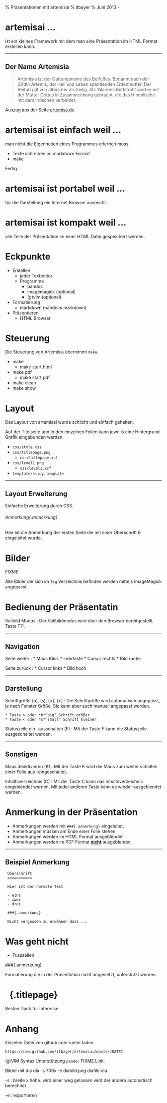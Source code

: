 % Präsentationen mit artemisia
% itbayer
% Juni 2013 - 



artemisai ...
=============

ist ein kleines Framework mit dem man 
eine Präsentation im HTML Format erstellen kann.

-----------------------------------------------------

Der Name Artemisia
------------------

> Artemisia ist der Gattungsname des Beifußes. 
Benannt nach der Göttin Artemis, der Heil und Leben spendenden Erdenmutter. Der Beifuß gilt von alters her als heilig. 
Als 'Mariens Bettstroh' wird er mit der Mutter Gottes in Zusammenhang
gebracht, die das Himmlische mit dem Irdischen verbindet.

Auszug aus der Seite [artemisa.de](http://artemisa.de).


artemisai ist einfach weil ...
=============================

man nicht die Eigenheiten
eines Programmes erlernen muss.

- Texte schreiben im markdown Format
- make

Fertig.



artemisai ist portabel weil ...
==============================

für die Darstellung ein
Internet Browser ausreicht.




artemisai ist kompakt weil ...
==============================

alle Teile der Präsentation im einer HTML
Datei gespeichert werden. 


Eckpunkte
=========

- Erstellen
	- jeder Texteditor
	- Programme
		- pandoc
		- imagemagick (optional)
		- (g)vim (optional)
- Formatierung
	- markdown (pandocs markdown)
- Präsentieren
	- HTML Browser




Steuerung
=========

Die Steuerung von Artemisia übernimmt `make`.

- make 
	- make start.html
- make pdf
	- make start.pdf
- make clean
- make show

Layout
======

Das Layout von artemisai wurde schlicht und einfach gehalten.

Auf der Titelseite und in den einzelnen Folien 
kann jeweils eine Hintergrund Grafik eingebunden werden.

- `css/style.css`
- `css/titlepage.png`
	- `css/titlepage.xcf`
- `css/level1.png`
	- `css/level1.xcf`
- `template/slidy.template`

---------------------------------

Layout Erweiterung
------------------

Einfache Erweiterung durch CSS.

###### Anmerkung{.anmerkung}

Hier ist die Anmerkung der ersten Seite die mit einer Überschrift 6
eingeleitet wurde.

Bilder 
======

FIXME

Alle Bilder die sich im 
`fig` Verzeichnis befinden werden
mittels ImageMagick angepasst.





Bedienung der Präsentatin
=============================

Vollbild Modus
:	Der Vollbildmodus wird über den Browser bereitgestellt, Taste F11.

--------------------------------------

Navigation
----------

Seite weiter
:	* Maus Klick
	* Leertaste
	* Cursor rechts
	* Bild runter

Seite zurück 
:	* Cursor links
	* Bild hoch

-----------------------------------

Darstellung
---------------------

Schriftgröße (b), (s), (<), (>)
:	Die Schriftgröße wird automatisch angepasst, je nach Fenster Größe.
	Sie kann aber auch manuell angepasst werden.
	
	* Taste > oder *b*^big^ Schrift größer
	* Taste < oder *s*^small^ Schrift kleiner

Statuszeile ein -ausschalten (F)
:	Mit der Taste F kann die Statuszeile ausgeschaltet werden.


------------------------------------

Sonstigen
-------------------

Maus deaktivieren (K)
:	Mit der Taste K wird die Maus zum weiter schalten einer Folie aus -eingeschaltet.


Inhaltsverzeichnis (C)
:	Mit der Taste C kann das Inhaltsverzeichnis eingeblendet werden.
	Mit jeder anderen Taste kann es wieder ausgeblendet werden.


Anmerkung in der Präsentation
=============================

- Anmerkungen werden mit `###{.anmerkung}` eingeleitet.
- Anmerkungen müssen am Ende einer Folie stehen
- Anmerkungen werden im HTML Format ausgeblendet
- Anmerkungen werden im PDF Format <u>**nicht**</u> ausgeblendet

------------------------------------------

Beispiel Anmerkung
------------------

~~~
 Überschrift
 ===========
 
 Hier ist der normale Text

 - eins
 - zwei
 - drei

 ###{.anmerkung}

 Nicht vergessen zu erwähnen dass ...
~~~

Was geht nicht
==============

- Fusszeilen

###{.anmerkung}

Formatierung die in der Präsentation nicht 
umgesetzt, unterstützt werden.



&nbsp; {.titlepage}
====================

Besten Dank für Interesse

Anhang
======

Einzelen Datei von github.com runter laden

	https://raw.github.com/itbayer/artemisai/master/DATEI

(g)VIM Syntax Unterstützung `pandoc` FIXME Link.

Bilder mit dia
	dia -s 700x -e diabild.png diafile.dia

-s
:	breite x höhe. wird einer weg gelassen wird der andere automatisch berechnet

-e
:	exportieren
